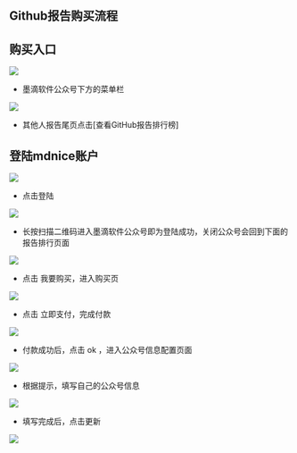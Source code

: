 ## Github报告购买流程

## 购买入口

![](https://files.mdnice.com/pic/f2fe21b1-5aae-48cb-b4fc-8442dc718a1a.jpeg)

- 墨滴软件公众号下方的菜单栏

![](https://files.mdnice.com/pic/703a2dc6-60c5-44c2-9af4-9f65821c469f.jpeg)

- 其他人报告尾页点击[查看GitHub报告排行榜]

## 登陆mdnice账户

![](https://files.mdnice.com/pic/858f8f16-839a-4ed0-a5fd-14aa7a895d7d.jpeg)

- 点击登陆

![](https://files.mdnice.com/pic/dd2d6373-92ed-4151-b767-3cceb333152f.jpeg)

- 长按扫描二维码进入墨滴软件公众号即为登陆成功，关闭公众号会回到下面的报告排行页面

![](https://files.mdnice.com/pic/3b227764-8fb1-479c-9514-7926fd0efbe5.jpeg)

- 点击 我要购买，进入购买页

![](https://files.mdnice.com/pic/f8a27bed-911d-4f19-afbb-37fd4238efbe.jpeg)

- 点击 立即支付，完成付款

![](https://files.mdnice.com/pic/36eeb7eb-fb8f-4a86-93f8-088e8a4fc24d.jpeg)

- 付款成功后，点击 ok ，进入公众号信息配置页面

![](https://files.mdnice.com/pic/c1b33405-f39a-4f7b-9dfa-fe9e562fe1d1.jpeg)

- 根据提示，填写自己的公众号信息

![](https://files.mdnice.com/pic/f2a15ef8-6656-481a-b7dd-ef035a6b6bba.jpeg)

- 填写完成后，点击更新

![](https://files.mdnice.com/pic/6cf2a3d2-ab7e-41c6-aa0f-80a5ff760e71.jpeg)
